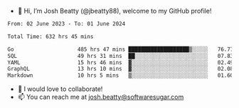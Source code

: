 - 👋 Hi, I’m Josh Beatty (@jbeatty88), welcome to my GitHub profile!

<!--START_SECTION:waka-->

```txt
From: 02 June 2023 - To: 01 June 2024

Total Time: 632 hrs 45 mins

Go                    485 hrs 47 mins ███████████████████▒░░░░░   76.77 %
SQL                   49 hrs 31 mins  ██░░░░░░░░░░░░░░░░░░░░░░░   07.83 %
YAML                  15 hrs 46 mins  ▓░░░░░░░░░░░░░░░░░░░░░░░░   02.49 %
GraphQL               13 hrs 10 mins  ▓░░░░░░░░░░░░░░░░░░░░░░░░   02.08 %
Markdown              10 hrs 5 mins   ▒░░░░░░░░░░░░░░░░░░░░░░░░   01.60 %
```

<!--END_SECTION:waka-->

- 💞️ I would love to collaborate!
- 📫 You can reach me at josh.beatty@softwaresugar.com

<!---
jbeatty88/jbeatty88 is a ✨ special ✨ repository because its `README.md` (this file) appears on your GitHub profile.
You can click the Preview link to take a look at your changes.
--->

